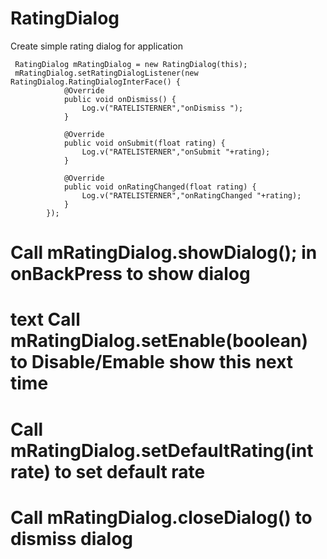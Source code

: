 # RatingDialog
Create simple rating dialog for application


```
 RatingDialog mRatingDialog = new RatingDialog(this);
 mRatingDialog.setRatingDialogListener(new RatingDialog.RatingDialogInterFace() {
            @Override
            public void onDismiss() {
                Log.v("RATELISTERNER","onDismiss ");
            }

            @Override
            public void onSubmit(float rating) {
                Log.v("RATELISTERNER","onSubmit "+rating);
            }

            @Override
            public void onRatingChanged(float rating) {
                Log.v("RATELISTERNER","onRatingChanged "+rating);
            }
        }); 
```



# Call  mRatingDialog.showDialog(); in onBackPress to show dialog
# text Call  mRatingDialog.setEnable(boolean) to Disable/Emable show this next time
# Call mRatingDialog.setDefaultRating(int rate) to set default rate
# Call mRatingDialog.closeDialog() to dismiss dialog
